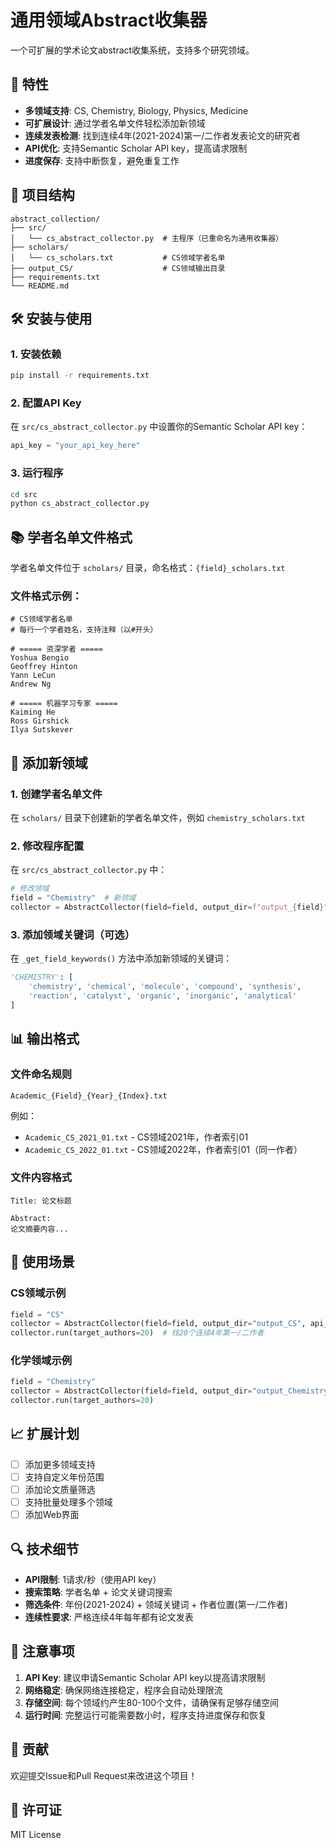 # 通用领域Abstract收集器

一个可扩展的学术论文abstract收集系统，支持多个研究领域。

## 🚀 特性

- **多领域支持**: CS, Chemistry, Biology, Physics, Medicine
- **可扩展设计**: 通过学者名单文件轻松添加新领域
- **连续发表检测**: 找到连续4年(2021-2024)第一/二作者发表论文的研究者
- **API优化**: 支持Semantic Scholar API key，提高请求限制
- **进度保存**: 支持中断恢复，避免重复工作

## 📁 项目结构

```
abstract_collection/
├── src/
│   └── cs_abstract_collector.py  # 主程序（已重命名为通用收集器）
├── scholars/
│   └── cs_scholars.txt           # CS领域学者名单
├── output_CS/                    # CS领域输出目录
├── requirements.txt
└── README.md
```

## 🛠️ 安装与使用

### 1. 安装依赖

```bash
pip install -r requirements.txt
```

### 2. 配置API Key

在 `src/cs_abstract_collector.py` 中设置你的Semantic Scholar API key：

```python
api_key = "your_api_key_here"
```

### 3. 运行程序

```bash
cd src
python cs_abstract_collector.py
```

## 📚 学者名单文件格式

学者名单文件位于 `scholars/` 目录，命名格式：`{field}_scholars.txt`

### 文件格式示例：

```
# CS领域学者名单
# 每行一个学者姓名，支持注释（以#开头）

# ===== 资深学者 =====
Yoshua Bengio
Geoffrey Hinton
Yann LeCun
Andrew Ng

# ===== 机器学习专家 =====
Kaiming He
Ross Girshick
Ilya Sutskever
```

## 🔧 添加新领域

### 1. 创建学者名单文件

在 `scholars/` 目录下创建新的学者名单文件，例如 `chemistry_scholars.txt`

### 2. 修改程序配置

在 `src/cs_abstract_collector.py` 中：

```python
# 修改领域
field = "Chemistry"  # 新领域
collector = AbstractCollector(field=field, output_dir=f"output_{field}", api_key=api_key)
```

### 3. 添加领域关键词（可选）

在 `_get_field_keywords()` 方法中添加新领域的关键词：

```python
'CHEMISTRY': [
    'chemistry', 'chemical', 'molecule', 'compound', 'synthesis',
    'reaction', 'catalyst', 'organic', 'inorganic', 'analytical'
]
```

## 📊 输出格式

### 文件命名规则

```
Academic_{Field}_{Year}_{Index}.txt
```

例如：
- `Academic_CS_2021_01.txt` - CS领域2021年，作者索引01
- `Academic_CS_2022_01.txt` - CS领域2022年，作者索引01（同一作者）

### 文件内容格式

```
Title: 论文标题

Abstract:
论文摘要内容...
```

## 🎯 使用场景

### CS领域示例

```python
field = "CS"
collector = AbstractCollector(field=field, output_dir="output_CS", api_key=api_key)
collector.run(target_authors=20)  # 找20个连续4年第一/二作者
```

### 化学领域示例

```python
field = "Chemistry"
collector = AbstractCollector(field=field, output_dir="output_Chemistry", api_key=api_key)
collector.run(target_authors=20)
```

## 📈 扩展计划

- [ ] 添加更多领域支持
- [ ] 支持自定义年份范围
- [ ] 添加论文质量筛选
- [ ] 支持批量处理多个领域
- [ ] 添加Web界面

## 🔍 技术细节

- **API限制**: 1请求/秒（使用API key）
- **搜索策略**: 学者名单 + 论文关键词搜索
- **筛选条件**: 年份(2021-2024) + 领域关键词 + 作者位置(第一/二作者)
- **连续性要求**: 严格连续4年每年都有论文发表

## 📝 注意事项

1. **API Key**: 建议申请Semantic Scholar API key以提高请求限制
2. **网络稳定**: 确保网络连接稳定，程序会自动处理限流
3. **存储空间**: 每个领域约产生80-100个文件，请确保有足够存储空间
4. **运行时间**: 完整运行可能需要数小时，程序支持进度保存和恢复

## 🤝 贡献

欢迎提交Issue和Pull Request来改进这个项目！

## 📄 许可证

MIT License